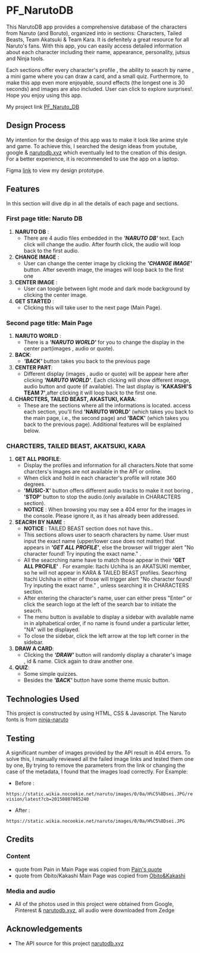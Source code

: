 # PF_NarutoDB 
This NarutoDB app provides a comprehensive database of the characters from Naruto (and Boruto), organized into in sections: Characters, Tailed Beasts, Team Akatsuki & Team Kara. It is defenitely a great resource for all Naruto's fans. With this app, you can easily access detailed information about each character including their name, appearance, personality, jutsus and Ninja tools. 

Each sections offer every character's profile , the ability to seacrh by name , a mini game where you can draw a card, and a small quiz. Furthermore, to make this app even more enjoyable, sound effects (the longest one is 30 seconds) and images are also included. User can click to explore surprises!. Hope you enjoy using this app.


My project link <a href="https://shau-git.github.io/PF_NarutoDB/" target="_blank">PF_Naruto_DB</a>

## Design Process
My intention for the design of this app was to make it look like anime style and game. To achieve this, I searched the design ideas from youtube, google & [narutodb.xyz](https://narutodb.xyz/)
 which eventually led to the creation of this design. For a better experience, it is recommended to use the app on a laptop.

 Figma [link](https://www.figma.com/design/YLlklQBC9YQ9IAwMBg3cC9/PF_Naruto_DB_BackUp?t=dpbw9AA7GxYjyvet-1) to view my design prototype.


## Features
In this section will dive dip in all the details of each page and sections.

### First page title: Naruto DB
1. __NARUTO DB__ :
   - There are 4 audio files embedded in the **_'NARUTO DB'_** text. Each click will change the audio. After fourth click, the audio will loop back to the first audio.
2. __CHANGE IMAGE__ :
   - User can change the center image by clicking the **_'CHANGE IMAGE'_** button. After seventh image, the images will loop back to the first one
3. __CENTER IMAGE__ :
   - User can toogle between light mode and dark mode background by clicking the center image.
4. __GET STARTED__ :
   - Clicking this will take user to the next page (Main Page).


### Second page title: Main Page
1. __NARUTO WORLD__ :
   - There is a **_'NARUTO WORLD'_** for you to change the display in the center part(images , audio or quote).
2. __BACK__:
   - **_'BACK'_** button takes you back to the previous page
3. __CENTER PART__:
   - Different display (images , audio or quote) will be appear here after clicking **_'NARUTO WORLD'_**. Each clicking will show different image, audio button and quote (if available). The last display is **'KAKASHI'S TEAM 7'**,after clicking it will loop back to the first one.
4. __CHARCTERS, TAILED BEAST, AKASTUKI, KARA__:
    - These are the sections where all the informations is located. access each section, you'll find __'NARUTO WORLD'__ (which takes you back to the main page, i.e., the second page) and __'BACK'__ (which takes you back to the previous page). Additional features will be explained below.


### CHARCTERS, TAILED BEAST, AKATSUKI, KARA

1. __GET ALL PROFILE__:
    - Display the profiles and information for all characters.Note that some charcters's images are not available in the API or online.
    - When click and hold in each character's profile will rotate 360 degrees.
    - __'MUSIC-X'__ button offers different audio tracks to make it not boring , __'STOP'__ button to stop the audio.(only available in CHARACTERS section).
    - **NOTICE** : When browsing you may see a 404 error for the images in the console. Please ignore it, as it has already been addressed.
2. __SEACRH BY NAME__ :
    - **NOTICE** : TAILED BEAST section does not have this..
    - This sections allows user to seacrh characters by name. User must input the exact name (upper/lower case does not matter) that appears in  **_'GET ALL PROFILE'_**, else the browser will trigger alert "No character found! Try inputing the exact name." .
    - All the seacrching name have to match those appear in their __'GET ALL PROFILE'__ . For example: Itachi Uchiha is an AKATSUKI member, so he will not appear in KARA & TAILED BEAST profiles. Seacrhing Itachi Uchiha in either of those will trigger alert "No character found! Try inputing the exact name." , unless searching  it in CHARACTERS section.
    - After entering the character's name, user can either press "Enter" or click the search logo at the left of the search bar to initiate the seacrh.
    - The menu button is available to display a sidebar with available name in in  alphabetical order, if no name is found under a particular letter, "NA" will be displayed.
    - To close the sidebar, click the left arrow at the top left corner in the sidebar.
4. __DRAW A CARD__:
    - Clicking the **_'DRAW'_** button will randomly display a charater's image , id & name. Click again to draw another one.
5. __QUIZ__:
    - Some simple quizzes.
    - Besides the **_'BACK'_** button have some theme music button.
  


## Technologies Used
This project is constructed by using HTML, CSS & Javascript.
The Naruto fonts is from [ninja-naruto](https://fonts.cdnfonts.com/css/ninja-naruto)



## Testing
A significant number of images provided by the API result in 404 errors. To solve this, I manually reviewed all the failed image links and tested them one by one, By trying to remove the parameters from the link or changing the case of the metadata, I found that the images load correctly. For Example: 

         
- Before :

  
 `https://static.wikia.nocookie.net/naruto/images/0/0a/H%C5%8Dsei.JPG/revision/latest?cb=20150807085240`

         
- After :

  
 `https://static.wikia.nocookie.net/naruto/images/0/0a/H%C5%8Dsei.JPG`





## Credits

### Content
- quote from Pain in Main Page was copied from [Pain's quote](https://www.sportskeeda.com/anime/naruto-10-best-quotes-pain-ranked-influence)
- quote from Obito/Kakashi Main Page was copied from [Obito&Kakashi](https://www.goodreads.com/quotes/625043-n-the-world-those-who-break-the-rules-are-scum)

### Media and audio
- All of the photos used in this project were obtained from Google, Pinterest & [narutodb.xyz](https://narutodb.xyz/), all audio were downloaded from Zedge
    
## Acknowledgements
- The API source for this project [narutodb.xyz](https://narutodb.xyz/)








